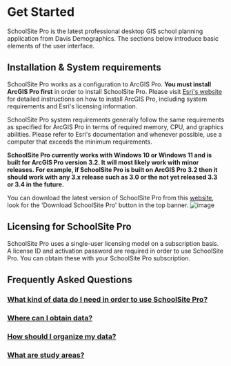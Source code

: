 # Get Started

SchoolSite Pro is the latest professional desktop GIS school planning application from Davis Demographics. The sections below introduce basic elements of the user interface. 

## Installation & System requirements

SchoolSite Pro works as a configuration to ArcGIS Pro. **You must install ArcGIS Pro first** in order to install SchoolSite Pro. Please visit [Esri's website](http://pro.arcgis.com/en/pro-app/get-started/get-started.htm) for detailed instructions on how to install ArcGIS Pro, including system requirements and Esri's licensing information.

SchoolSite Pro system requirements generally follow the same requirements as specified for ArcGIS Pro in terms of required memory, CPU, and graphics abilities. Please refer to Esri's documentation and whenever possible, use a computer that exceeds the minimum requirements. 

**SchoolSite Pro currently works with Windows 10 or Windows 11 and is built for ArcGIS Pro version 3.2. It will most likely work with minor releases. For example, if SchoolSite Pro is built on ArcGIS Pro 3.2 then it should work with any 3.x release such as 3.0 or the not yet released 3.3 or 3.4 in the future.**

You can download the latest version of SchoolSite Pro from this [website](https://ssphelp.mgt.us/), look for the 'Download SchoolSite Pro' button in the top banner.
![image](https://user-images.githubusercontent.com/5185948/231880718-bc3a69fb-d089-4b1b-9f08-fc14420358cd.png)


## Licensing for SchoolSite Pro

SchoolSite Pro uses a single-user licensing model on a subscription basis. A license ID and activation password are required in order to use SchoolSite Pro. You can obtain these with your SchoolSite Pro subscription. 

## Frequently Asked Questions

### [What kind of data do I need in order to use SchoolSite Pro?](faq/whatData.md)

### [Where can I obtain data?](faq/obtainData.md)

### [How should I organize my data?](faq/organizingData.md)

### [What are study areas?](faq/studyAreas.md)
